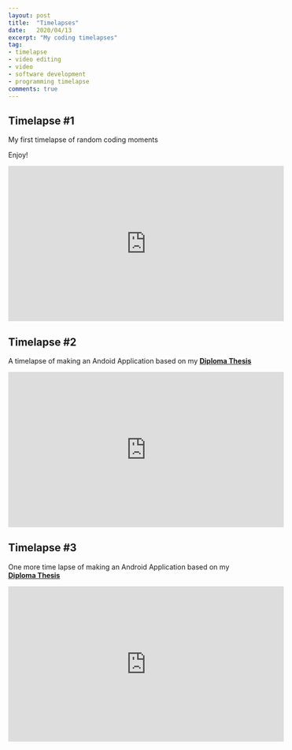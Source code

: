 ```yaml
---
layout: post
title:  "Timelapses"
date:   2020/04/13
excerpt: "My coding timelapses"
tag:
- timelapse 
- video editing 
- video
- software development
- programming timelapse
comments: true
---
```


## Timelapse #1

My first timelapse of random coding moments

Enjoy!

<iframe width="560" height="315" src="https://www.youtube.com/embed/G9fKuOWWQhM" frameborder="0" allow="accelerometer; autoplay; encrypted-media; gyroscope; picture-in-picture" allowfullscreen></iframe>



## Timelapse #2 

A timelapse of making an Andoid Application based on my **[Diploma Thesis](http://thelouras.gr/diploma-thesis/)**

<iframe width="560" height="315" src="https://www.youtube.com/embed/b0yxfRQhJCw" frameborder="0" allow="accelerometer; autoplay; encrypted-media; gyroscope; picture-in-picture" allowfullscreen></iframe>


## Timelapse #3

One more time lapse of making an Android Application based on my **[Diploma Thesis](http://thelouras.gr/diploma-thesis/)**

<iframe width="560" height="315" src="https://www.youtube.com/embed/Cu4fMz4MV1M" frameborder="0" allow="accelerometer; autoplay; encrypted-media; gyroscope; picture-in-picture" allowfullscreen></iframe>
